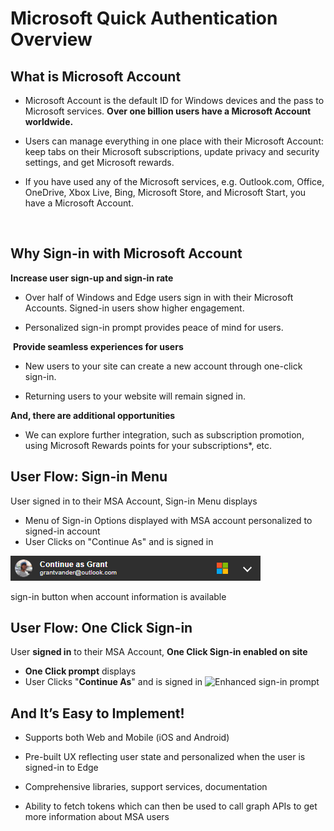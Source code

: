 # Microsoft Quick Authentication Overview

## What is Microsoft Account​
- Microsoft Account is the default ID for Windows devices and the pass to Microsoft services. **Over one billion users have a Microsoft Account worldwide. ​**

- Users can manage everything in one place with their Microsoft Account: keep tabs on their Microsoft subscriptions, update privacy and security settings, and get Microsoft rewards.​

- If you have used any of the Microsoft services, e.g. Outlook.com, Office, OneDrive, Xbox Live, Bing, Microsoft Store, and Microsoft Start, you have a Microsoft Account.​

​
## Why Sign-in with Microsoft Account​
**Increase user sign-up and sign-in rate​**

- Over half of Windows and Edge users sign in with their Microsoft Accounts. Signed-in users show higher engagement.​

- Personalized sign-in prompt provides peace of mind for users.​

​
**Provide seamless experiences for users​**

- New users to your site can create a new account through one-click sign-in. ​

- Returning users to your website will remain signed in.​



**And, there are additional opportunities​**

- We can explore further integration, such as subscription promotion, using Microsoft Rewards points for your subscriptions*, etc.​

## User Flow: Sign-in Menu
User signed in to their MSA Account, Sign-in Menu displays​

- Menu of Sign-in Options displayed with MSA account personalized to signed-in account​
- User Clicks on "Continue As" and is signed in

![Enhanced sign-in button showing personalized text label](./media/large-known.png)

sign-in button when account information is available


## User Flow: One Click Sign-in ​
User **signed in** to their MSA Account, **One Click Sign-in enabled on site​**

- **One Click prompt** displays​
- User Clicks "**Continue As**" and is signed in
![Enhanced sign-in prompt](./media/signin-prompt.png)


## And It’s Easy to Implement!​
- Supports both Web and Mobile (iOS and Android)​

- Pre-built UX reflecting user state and personalized when the user is signed-in to Edge​

- Comprehensive libraries, support services, documentation​

- Ability to fetch tokens which can then be used to call graph APIs to get more information about MSA users​